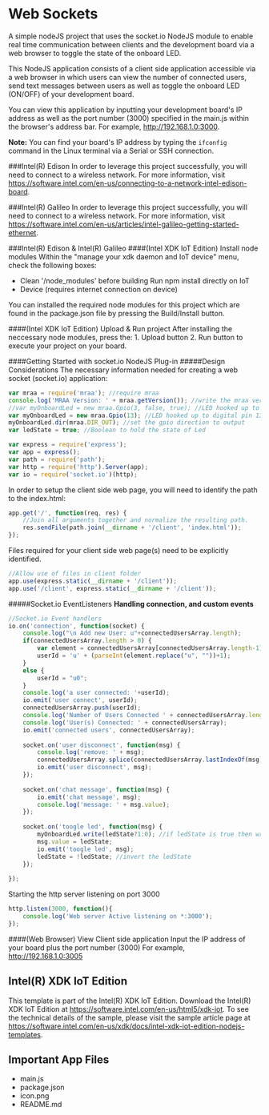 Web Sockets
============================
A simple nodeJS project that uses the socket.io NodeJS module to enable real time communication between clients and the development board via a web browser to toggle the state of the onboard LED.

This NodeJS application consists of a client side application accessible via a web browser in which users can view the number of connected users, send text messages between users as well as toggle the onboard LED (ON/OFF) of your development board.

You can view this application by inputting your development board's IP address as well as the port number (3000) specified in the main.js within the browser's address bar. For example, http://192.168.1.0:3000.

**Note:** You can find your board's IP address by typing the ```ifconfig``` command in the Linux terminal via a Serial or SSH connection.

###Intel(R) Edison
In order to leverage this project successfully, you will need to connect to a wireless network. For more information, visit https://software.intel.com/en-us/connecting-to-a-network-intel-edison-board.

###Intel(R) Galileo
In order to leverage this project successfully, you will need to connect to a wireless network. For more information, visit https://software.intel.com/en-us/articles/intel-galileo-getting-started-ethernet.


###Intel(R) Edison & Intel(R) Galileo
####(Intel XDK IoT Edition) Install node modules
Within the "manage your xdk daemon and IoT device" menu, check the following boxes:

* Clean '/node_modules' before building Run npm install directly on IoT
* Device (requires internet connection on device)

You can installed the required node modules for this project which are found in the package.json file by pressing the Build/Install button.

####(Intel XDK IoT Edition) Upload & Run project
After installing the neccessary node modules, press the:
    1. Upload button
    2. Run button to execute your project on your board.

####Getting Started with socket.io NodeJS Plug-in
#####Design Considerations
The necessary information needed for creating a web socket (socket.io) application:
```javascript
var mraa = require('mraa'); //require mraa
console.log('MRAA Version: ' + mraa.getVersion()); //write the mraa version to the Intel XDK console
//var myOnboardLed = new mraa.Gpio(3, false, true); //LED hooked up to digital pin (or built in pin on Galileo Gen1)
var myOnboardLed = new mraa.Gpio(13); //LED hooked up to digital pin 13 (or built in pin on Intel Galileo Gen2 as well as Intel Edison)
myOnboardLed.dir(mraa.DIR_OUT); //set the gpio direction to output
var ledState = true; //Boolean to hold the state of Led

var express = require('express');
var app = express();
var path = require('path');
var http = require('http').Server(app);
var io = require('socket.io')(http);
```
In order to setup the client side web page, you will need to identify the path to the index.html:
```javascript
app.get('/', function(req, res) {
    //Join all arguments together and normalize the resulting path.
    res.sendFile(path.join(__dirname + '/client', 'index.html'));
});
```
Files required for your client side web page(s) need to be explicitly identified.
```javascript
//Allow use of files in client folder
app.use(express.static(__dirname + '/client'));
app.use('/client', express.static(__dirname + '/client'));
```

#####Socket.io EventListeners
**Handling connection, and custom events**
```javascript
//Socket.io Event handlers
io.on('connection', function(socket) {
    console.log("\n Add new User: u"+connectedUsersArray.length);
    if(connectedUsersArray.length > 0) {
        var element = connectedUsersArray[connectedUsersArray.length-1];
        userId = 'u' + (parseInt(element.replace("u", ""))+1);
    }
    else {
        userId = "u0";
    }
    console.log('a user connected: '+userId);
    io.emit('user connect', userId);
    connectedUsersArray.push(userId);
    console.log('Number of Users Connected ' + connectedUsersArray.length);
    console.log('User(s) Connected: ' + connectedUsersArray);
    io.emit('connected users', connectedUsersArray);
    
    socket.on('user disconnect', function(msg) {
        console.log('remove: ' + msg);
        connectedUsersArray.splice(connectedUsersArray.lastIndexOf(msg), 1);
        io.emit('user disconnect', msg);
    });
    
    socket.on('chat message', function(msg) {
        io.emit('chat message', msg);
        console.log('message: ' + msg.value);
    });
    
    socket.on('toogle led', function(msg) {
        myOnboardLed.write(ledState?1:0); //if ledState is true then write a '1' (high) otherwise write a '0' (low)
        msg.value = ledState;
        io.emit('toogle led', msg);
        ledState = !ledState; //invert the ledState
    });
    
});
```

Starting the http server listening on port 3000
```javascript
http.listen(3000, function(){
    console.log('Web server Active listening on *:3000');
});
```

####(Web Browser) View Client side application
Input the IP address of your board plus the port number (3000) 
For example, http://192.168.1.0:3005

Intel(R) XDK IoT Edition
-------------------------------------------
This template is part of the Intel(R) XDK IoT Edition. 
Download the Intel(R) XDK IoT Edition at https://software.intel.com/en-us/html5/xdk-iot. To see the technical details of the sample, 
please visit the sample article page at https://software.intel.com/en-us/xdk/docs/intel-xdk-iot-edition-nodejs-templates.

Important App Files
---------------------------
* main.js
* package.json
* icon.png
* README.md
